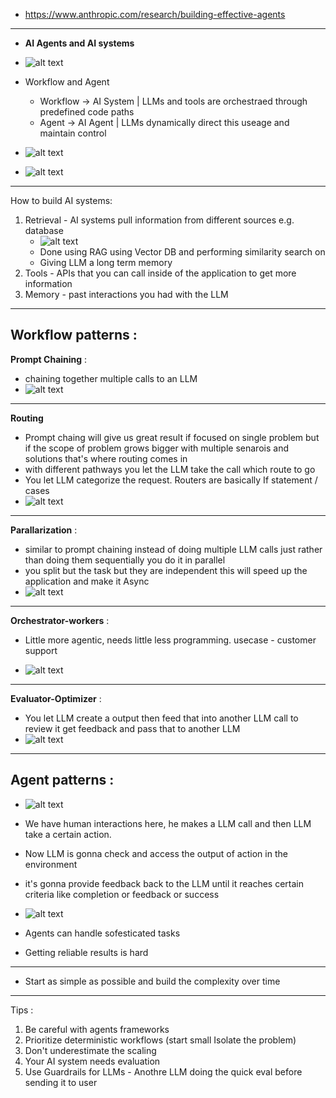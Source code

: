 - https://www.anthropic.com/research/building-effective-agents
---
- **AI Agents and AI systems**
- ![alt text](assets/image.png)
- Workflow and Agent 
    - Workflow -> AI System | LLMs and tools are orchestraed through predefined code paths
    - Agent -> AI Agent | LLMs dynamically direct this useage and maintain control


- ![alt text](assets/image-1.png)
- ![alt text](assets/image-2.png)
---
How to build AI systems:
1.  Retrieval - AI systems pull information from different sources e.g. database
    - ![alt text](assets/image-3.png)
    - Done using RAG using Vector DB and performing similarity search on 
    - Giving LLM a long term memory
2. Tools - APIs that you can call inside of the application to get more information
3. Memory - past interactions you had with the LLM
---
Workflow patterns :
---
**Prompt Chaining** :
- chaining together multiple calls to an LLM 
- ![alt text](assets/image-4.png)

---
**Routing** 
- Prompt chaing will give us great result if focused on single problem but if the scope of problem grows bigger with multiple senarois and solutions that's where routing comes in 
- with different pathways you let the LLM take the call which route to go 
- You let LLM categorize the request. Routers are basically If statement / cases 
- ![alt text](assets/image-5.png)
---
**Parallarization** :
- similar to prompt chaining instead of doing multiple LLM calls just rather than doing them sequentially you do it in parallel
- you split but the task but they are independent this will speed up the application and make it Async
- ![alt text](assets/image-6.png)

---
**Orchestrator-workers** :
- Little more agentic, needs little less programming. usecase - customer support

- ![alt text](assets/image-7.png)
---
**Evaluator-Optimizer** :
- You let LLM create a output then feed that into another LLM call to review it get feedback and pass that to another LLM  
- ![alt text](assets/image-8.png)
---
Agent patterns :
---
- ![alt text](assets/image-9.png)
- We have human interactions here, he makes a LLM call and then LLM take a certain action.
- Now LLM is gonna check and access the output of action in the environment 
- it's gonna provide feedback back to the LLM until it reaches certain criteria like completion or feedback or success

- ![alt text](assets/image-10.png)

- Agents can handle sofesticated tasks
- Getting reliable results is hard

---

- Start as simple as possible and build the complexity over time 
---
Tips :
1. Be careful with agents frameworks 
2. Prioritize deterministic workflows (start small Isolate the problem)
3. Don't underestimate the scaling 
4. Your AI system needs evaluation
5. Use Guardrails for LLMs - Anothre LLM doing the quick eval before sending it to user


